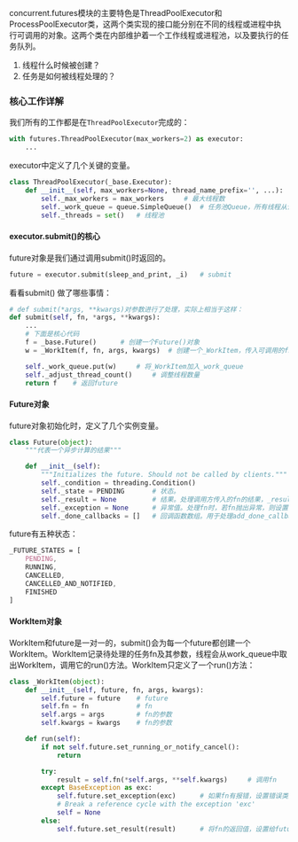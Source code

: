 concurrent.futures模块的主要特色是ThreadPoolExecutor和ProcessPoolExecutor类，这两个类实现的接口能分别在不同的线程或进程中执行可调用的对象。这两个类在内部维护着一个工作线程或进程池，以及要执行的任务队列。 



1. 线程什么时候被创建？
2. 任务是如何被线程处理的？







### 核心工作详解

我们所有的工作都是在`ThreadPoolExecutor`完成的：

```python
with futures.ThreadPoolExecutor(max_workers=2) as executor:
    ...
```

executor中定义了几个关键的变量。

```python
class ThreadPoolExecutor(_base.Executor):
    def __init__(self, max_workers=None, thread_name_prefix='', ...):
        self._max_workers = max_workers		# 最大线程数
        self._work_queue = queue.SimpleQueue()	# 任务池Queue，所有线程从该Queue中取任务然后执行
        self._threads = set()	# 线程池
```

#### executor.submit()的核心

future对象是我们通过调用submit()时返回的。

```python
future = executor.submit(sleep_and_print, _i)	# submit
```

看看submit() 做了哪些事情：

```python
# def submit(*args, **kwargs)对参数进行了处理，实际上相当于这样：
def submit(self, fn, *args, **kwargs):	
    ...
    # 下面是核心代码
    f = _base.Future()		# 创建一个Future()对象
    w = _WorkItem(f, fn, args, kwargs)	# 创建一个_WorkItem，传入可调用的fn和fn的所有参数

    self._work_queue.put(w)		# 将_WorkItem加入_work_queue
    self._adjust_thread_count()		# 调整线程数量
    return f	# 返回future
```

#### Future对象

future对象初始化时，定义了几个实例变量。

```python
class Future(object):
    """代表一个异步计算的结果"""

    def __init__(self):
        """Initializes the future. Should not be called by clients."""
        self._condition = threading.Condition()
        self._state = PENDING		# 状态。
        self._result = None			# 结果。处理调用方传入的fn的结果，_result = fn(*args, **kwargs)
        self._exception = None		# 异常值。处理fn时，若fn抛出异常，则设置改异常值。
        self._done_callbacks = []	# 回调函数数组。用于处理add_done_callback传入的可调用对象。
```

future有五种状态：

```css
_FUTURE_STATES = [
    PENDING,
    RUNNING,
    CANCELLED,
    CANCELLED_AND_NOTIFIED,
    FINISHED
]
```

#### WorkItem对象

WorkItem和future是一对一的，submit()会为每一个future都创建一个WorkItem。WorkItem记录待处理的任务fn及其参数，线程会从work_queue中取出WorkItem，调用它的run()方法。WorkItem只定义了一个run()方法：

```python
class _WorkItem(object):
    def __init__(self, future, fn, args, kwargs):
        self.future = future	# future
        self.fn = fn			# fn
        self.args = args		# fn的参数
        self.kwargs = kwargs	# fn的参数

    def run(self):
        if not self.future.set_running_or_notify_cancel():
            return

        try:
            result = self.fn(*self.args, **self.kwargs)		# 调用fn
        except BaseException as exc:
            self.future.set_exception(exc)		# 如果fn有报错，设置错误类型给future
            # Break a reference cycle with the exception 'exc'
            self = None
        else:
            self.future.set_result(result)		# 将fn的返回值，设置给future
```

